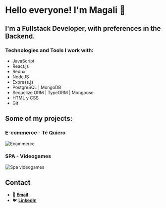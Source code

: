 # Hello everyone! I'm Magali 👋

## I'm a Fullstack Developer, with preferences in the Backend.

### Technologies and Tools I work with: 

- JavaScript
- React.js
- Redux
- NodeJS
- Express.js
- PostgreSQL | MongoDB
- Sequelize ORM | TypeORM | Mongoose
- HTML y CSS
- Git

## Some of my projects:

### E-commerce - Té Quiero

![Ecommerce](https://i.pinimg.com/originals/8f/ff/d5/8fffd5fa08b1da8ba1799e8d1717ed36.png)

### SPA - Videogames

![Spa videogames](https://i.pinimg.com/originals/84/31/2a/84312ada975ca0deb6557ec65d3dbde8.png)


## Contact

- 📩 **[Email](mailto:magui.corb@gmail.com)**
- 🐦 **[LinkedIn](https://linkedin.com/in/magalicorbalan)**
